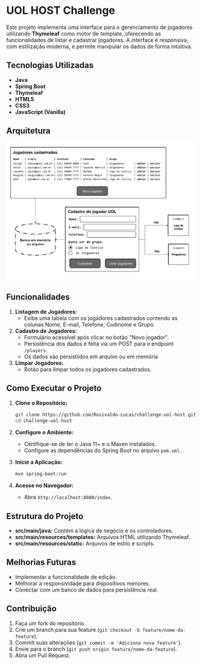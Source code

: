 # UOL HOST Challenge

Este projeto implementa uma interface para o gerenciamento de jogadores utilizando **Thymeleaf** como motor de template, oferecendo as funcionalidades de listar e cadastrar jogadores.
A interface é responsiva, com estilização moderna, e permite manipular os dados de forma intuitiva.

## Tecnologias Utilizadas

- **Java**
- **Spring Boot**
- **Thymeleaf**
- **HTML5**
- **CSS3**
- **JavaScript (Vanilla)**

## Arquitetura

![Arquitetura do projeto](/docs/arquitetura.png)


## Funcionalidades

1. **Listagem de Jogadores:**
    - Exibe uma tabela com os jogadores cadastrados contendo as colunas Nome, E-mail, Telefone, Codinome e Grupo.
2. **Cadastro de Jogadores:**
    - Formulário acessível após clicar no botão "Novo jogador".
    - Persistência dos dados é feita via um POST para o endpoint `/players`.
    - Os dados são persistiidos em arquivo ou em memória
3. **Limpar Jogadores:**
    - Botão para limpar todos os jogadores cadastrados.

## Como Executar o Projeto

1. **Clone o Repositório:**
   ```bash
   git clone https://github.com/Rosivaldo-Lucas/challenge-uol-host.git
   cd challenge-uol-host
   ```

2. **Configure o Ambiente:**
    - Certifique-se de ter o Java 11+ e o Maven instalados.
    - Configure as dependências do Spring Boot no arquivo `pom.xml`.

3. **Inicie a Aplicação:**
   ```bash
   mvn spring-boot:run
   ```

4. **Acesse no Navegador:**
    - Abra `http://localhost:8080/index`.

## Estrutura do Projeto

- **src/main/java:** Contém a lógica de negócio e os controladores.
- **src/main/resources/templates:** Arquivos HTML utilizando Thymeleaf.
- **src/main/resources/static:** Arquivos de estilo e scripts.

## Melhorias Futuras

- Implementar a funcionalidade de edição.
- Melhorar a responsividade para dispositivos menores.
- Conectar com um banco de dados para persistência real.

## Contribuição

1. Faça um fork do repositório.
2. Crie um branch para sua feature (`git checkout -b feature/nome-da-feature`).
3. Commit suas alterações (`git commit -m 'Adiciona nova feature'`).
4. Envie para o branch (`git push origin feature/nome-da-feature`).
5. Abra um Pull Request.
